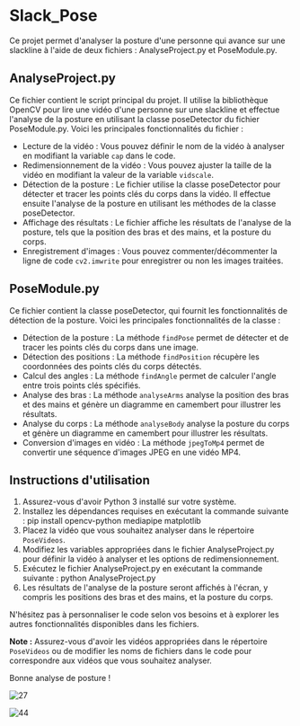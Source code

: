# Slack_Pose

Ce projet permet d'analyser la posture d'une personne qui avance sur une slackline à l'aide de deux fichiers : AnalyseProject.py et PoseModule.py.

## AnalyseProject.py

Ce fichier contient le script principal du projet. Il utilise la bibliothèque OpenCV pour lire une vidéo d'une personne sur une slackline et effectue l'analyse de la posture en utilisant la classe poseDetector du fichier PoseModule.py. Voici les principales fonctionnalités du fichier :

- Lecture de la vidéo : Vous pouvez définir le nom de la vidéo à analyser en modifiant la variable `cap` dans le code.
- Redimensionnement de la vidéo : Vous pouvez ajuster la taille de la vidéo en modifiant la valeur de la variable `vidscale`.
- Détection de la posture : Le fichier utilise la classe poseDetector pour détecter et tracer les points clés du corps dans la vidéo. Il effectue ensuite l'analyse de la posture en utilisant les méthodes de la classe poseDetector.
- Affichage des résultats : Le fichier affiche les résultats de l'analyse de la posture, tels que la position des bras et des mains, et la posture du corps.
- Enregistrement d'images : Vous pouvez commenter/décommenter la ligne de code `cv2.imwrite` pour enregistrer ou non les images traitées.

## PoseModule.py

Ce fichier contient la classe poseDetector, qui fournit les fonctionnalités de détection de la posture. Voici les principales fonctionnalités de la classe :

- Détection de la posture : La méthode `findPose` permet de détecter et de tracer les points clés du corps dans une image.
- Détection des positions : La méthode `findPosition` récupère les coordonnées des points clés du corps détectés.
- Calcul des angles : La méthode `findAngle` permet de calculer l'angle entre trois points clés spécifiés.
- Analyse des bras : La méthode `analyseArms` analyse la position des bras et des mains et génère un diagramme en camembert pour illustrer les résultats.
- Analyse du corps : La méthode `analyseBody` analyse la posture du corps et génère un diagramme en camembert pour illustrer les résultats.
- Conversion d'images en vidéo : La méthode `jpegToMp4` permet de convertir une séquence d'images JPEG en une vidéo MP4. 

## Instructions d'utilisation

1. Assurez-vous d'avoir Python 3 installé sur votre système.
2. Installez les dépendances requises en exécutant la commande suivante : pip install opencv-python mediapipe matplotlib
3. Placez la vidéo que vous souhaitez analyser dans le répertoire `PoseVideos`.
4. Modifiez les variables appropriées dans le fichier AnalyseProject.py pour définir la vidéo à analyser et les options de redimensionnement.
5. Exécutez le fichier AnalyseProject.py en exécutant la commande suivante : python AnalyseProject.py
6. Les résultats de l'analyse de la posture seront affichés à l'écran, y compris les positions des bras et des mains, et la posture du corps.

N'hésitez pas à personnaliser le code selon vos besoins et à explorer les autres fonctionnalités disponibles dans les fichiers.

**Note :** Assurez-vous d'avoir les vidéos appropriées dans le répertoire `PoseVideos` ou de modifier les noms de fichiers dans le code pour correspondre aux vidéos que vous souhaitez analyser.

Bonne analyse de posture !

![27](https://github.com/Geos-GD/Slack_Pose/assets/70376937/467a9ea4-4bac-455e-b8bd-3d23a8ab3126)

![44](https://github.com/Geos-GD/Slack_Pose/assets/70376937/6b000853-3594-496d-98fa-d82d96244412)
